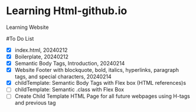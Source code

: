 # Learning Html-github.io
Learning Website

#To Do List
- [x] index.html, 20240212
- [x] Boilerplate, 20240212
- [x] Semantic Body Tags, Introduction, 20240214
- [x] Website Footer with blockquote, bold, italics, hyperlinks, paragraph tags, and special characters, 20240214
- [X] childTemplate: Semantic Body Tags with Flex box (HTML references)s
- [ ] childTemplate: Semantic .class with Flex Box
- [ ] Create Child Template HTML Page for all future webpages using H-tags and previous tag

